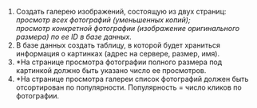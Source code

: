 1. Создать галерею изображений, состоящую из двух страниц: <br>
*просмотр всех фотографий (уменьшенных копий);*<br>
*просмотр конкретной фотографии (изображение оригинального размера) по ее ID в базе данных.*
2. В базе данных создать таблицу, в которой будет храниться информация о картинках (адрес на сервере, размер, имя).
3. *На странице просмотра фотографии полного размера под картинкой должно быть указано число ее просмотров.
4. *На странице просмотра галереи список фотографий должен быть отсортирован по популярности. Популярность = число кликов по фотографии.
